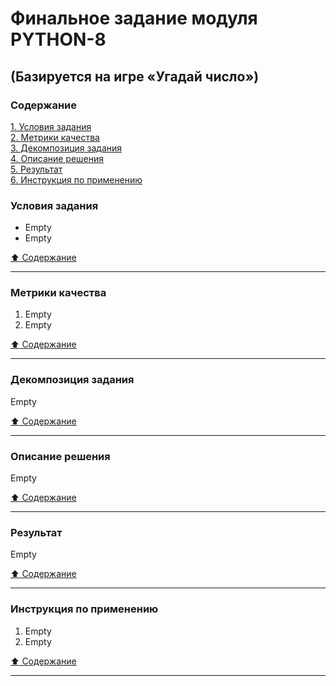 # Финальное задание модуля PYTHON-8 #

## (Базируется на игре &laquo;Угадай число&raquo;) ##

### Содержание ###

[1. Условия задания](#условия-задания)    
[2. Метрики качества](#метрики-качества)    
[3. Декомпозиция задания](#декомпозиция-задания)    
[4. Описание решения](#описание-решения)    
[5. Результат](#результат)    
[6. Инструкция по применению](#инструкция-по-применению)    

### Условия задания ###

- Empty
- Empty

[:arrow_up: Содержание](#содержание)

----

### Метрики качества ###

1. Empty
2. Empty

[:arrow_up: Содержание](#содержание)

----

### Декомпозиция задания ###

Empty

[:arrow_up: Содержание](#содержание)

----

### Описание решения ###

Empty

[:arrow_up: Содержание](#содержание)

----

### Результат ###

Empty

[:arrow_up: Содержание](#содержание)

----

### Инструкция по применению ###

1. Empty
2. Empty

[:arrow_up: Содержание](#содержание)

----
